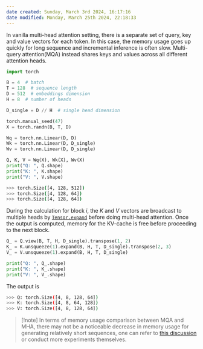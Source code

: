```yaml
---
date created: Sunday, March 3rd 2024, 16:17:16
date modified: Monday, March 25th 2024, 22:18:33
---
```


In vanilla multi-head attention setting, there is a separate set of query, key and value vectors for each token. In this case, the memory usage goes up quickly for long sequence and incremental inference is often slow. Multi-query attention(MQA) instead shares keys and values across all different attention heads.

```python
import torch

B = 4  # batch
T = 128  # sequence length
D = 512  # embeddings dimension
H = 8  # number of heads

D_single = D // H  # single head dimension

torch.manual_seed(47)
X = torch.randn(B, T, D)

Wq = torch.nn.Linear(D, D)
Wk = torch.nn.Linear(D, D_single)
Wv = torch.nn.Linear(D, D_single)

Q, K, V = Wq(X), Wk(X), Wv(X)
print("Q: ", Q.shape)
print("K: ", K.shape)
print("V: ", V.shape)
```

```bash
>>> torch.Size([4, 128, 512])
>>> torch.Size([4, 128, 64])
>>> torch.Size([4, 128, 64])
```

During the calculation for block $i$, the $K$ and $V$ vectors are broadcast to multiple heads by [`Tensor.expand`](https://pytorch.org/docs/stable/generated/torch.Tensor.expand.html) before doing multi-head attention. Once the output is computed, memory for the KV-cache is free before proceeding to the next block.

```python
Q_ = Q.view(B, T, H, D_single).transpose(1, 2)
K_ = K.unsqueeze(1).expand(B, H, T, D_single).transpose(2, 3)
V_ = V.unsqueeze(1).expand(B, H, T, D_single)

print("Q: ", Q_.shape)
print("K: ", K_.shape)
print("V: ", V_.shape)
```

The output is

```bash
>>> Q: torch.Size([4, 8, 128, 64])
>>> K: torch.Size([4, 8, 64, 128])
>>> V: torch.Size([4, 8, 128, 64])
```

> [!note] In terms of memory usage comparison between MQA and MHA, there may not be a noticeable decrease in memory usage for generating relatively short sequences, one can refer to [this discussion](https://discuss.huggingface.co/t/generate-using-k-v-cache-is-faster-but-no-difference-to-memory-usage/31272) or conduct more experiments themselves.

